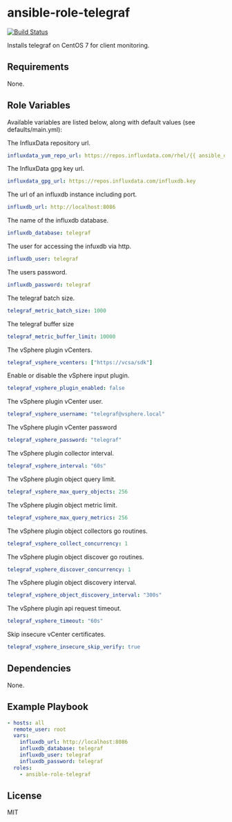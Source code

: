 # ansible-role-telegraf

[![Build Status](https://travis-ci.org/BadFever/ansible-role-telegraf.svg?branch=master)](https://travis-ci.org/BadFever/ansible-role-telegraf)

Installs telegraf on CentOS 7 for client monitoring.

## Requirements

None.

## Role Variables

Available variables are listed below, along with default values (see defaults/main.yml):

The InfluxData repository url.

```yaml
influxdata_yum_repo_url: https://repos.influxdata.com/rhel/{{ ansible_distribution_major_version }}/{{ ansible_architecture }}/stable
```

The InfluxData gpg key url.

```yaml
influxdata_gpg_url: https://repos.influxdata.com/influxdb.key
```

The url of an influxdb instance including port.

```yaml
influxdb_url: http://localhost:8086
```

The name of the influxdb database.

```yaml
influxdb_database: telegraf
```

The user for accessing the infuxdb via http.

```yaml
influxdb_user: telegraf
```

The users password.

```yaml
influxdb_password: telegraf
```

The telegraf batch size.

```yaml
telegraf_metric_batch_size: 1000
```

The telegraf buffer size

```yaml
telegraf_metric_buffer_limit: 10000
```

The vSphere plugin vCenters.

```yaml
telegraf_vsphere_vcenters: ["https://vcsa/sdk"]
```

Enable or disable the vSphere input plugin.

```yaml
telegraf_vsphere_plugin_enabled: false
```

The vSphere plugin vCenter user.

```yaml
telegraf_vsphere_username: "telegraf@vsphere.local"
```

The vSphere plugin vCenter password

```yaml
telegraf_vsphere_password: "telegraf"
```

The vSphere plugin collector interval.

```yaml
telegraf_vsphere_interval: "60s"
```

The vSphere plugin object query limit.

```yaml
telegraf_vsphere_max_query_objects: 256
```

The vSphere plugin object metric limit.

```yaml
telegraf_vsphere_max_query_metrics: 256
```

The vSphere plugin object collectors go routines.

```yaml
telegraf_vsphere_collect_concurrency: 1
```

The vSphere plugin object discover go routines.

```yaml
telegraf_vsphere_discover_concurrency: 1
```

The vSphere plugin object discovery interval.

```yaml
telegraf_vsphere_object_discovery_interval: "300s"
```

The vSphere plugin api request timeout.

```yaml
telegraf_vsphere_timeout: "60s"
```

Skip insecure vCenter certificates.

```yaml
telegraf_vsphere_insecure_skip_verify: true
```

## Dependencies

None.

## Example Playbook

```yaml
- hosts: all
  remote_user: root
  vars:
    influxdb_url: http://localhost:8086
    influxdb_database: telegraf
    influxdb_user: telegraf
    influxdb_password: telegraf
  roles:
    - ansible-role-telegraf
```

## License

MIT
